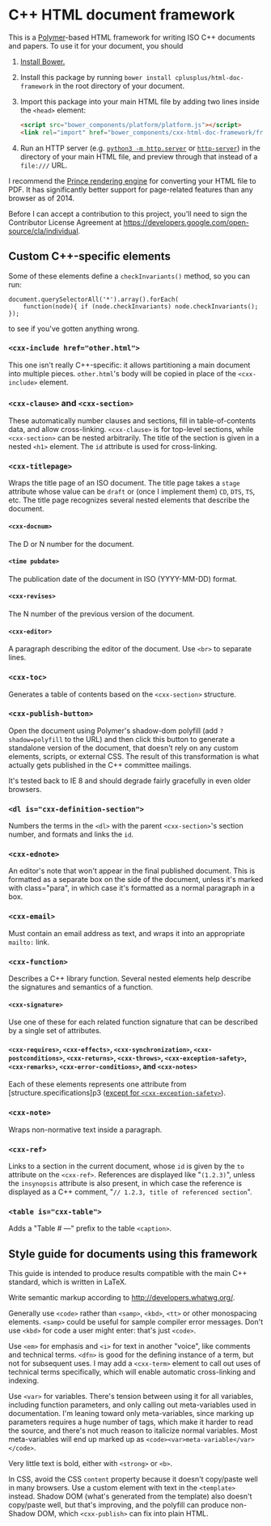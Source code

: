 C++ HTML document framework
===========================

This is a [Polymer](http://www.polymer-project.org/)-based HTML framework for
writing ISO C++ documents and papers.  To use it for your document, you should

1. [Install Bower.](http://bower.io/#installing-bower)
2. Install this package by running `bower install cplusplus/html-doc-framework` in the root directory of your document.
3. Import this package into your main HTML file by adding two lines inside the `<head>` element:

   ```HTML
   <script src="bower_components/platform/platform.js"></script>
   <link rel="import" href="bower_components/cxx-html-doc-framework/framework.html"/>
   ```

4. Run an HTTP server (e.g. [`python3 -m http.server`](https://docs.python.org/3/library/http.server.html#http-server-cli) or [`http-server`](https://www.npmjs.org/package/http-server)) in the directory of your main HTML file, and preview through that instead of a `file:///` URL.

I recommend the [Prince rendering engine](http://www.princexml.com/) for converting your HTML file to PDF. It has significantly better support for page-related features than any browser as of 2014.

Before I can accept a contribution to this project, you'll need to sign the
Contributor License Agreement at https://developers.google.com/open-source/cla/individual.

Custom C++-specific elements
----------------------------

Some of these elements define a `checkInvariants()` method, so you can run:

    document.querySelectorAll('*').array().forEach(
        function(node){ if (node.checkInvariants) node.checkInvariants(); });

to see if you've gotten anything wrong.

### `<cxx-include href="other.html">`

This one isn't really C++-specific: it allows partitioning a main document
into multiple pieces. `other.html`'s body will be copied in place of the
`<cxx-include>` element.


### `<cxx-clause>` and `<cxx-section>`

These automatically number clauses and sections, fill in
table-of-contents data, and allow cross-linking. `<cxx-clause>` is for
top-level sections, while `<cxx-section>` can be nested arbitrarily.
The title of the section is given in a nested `<h1>` element.
The `id` attribute is used for cross-linking.

### `<cxx-titlepage>`

Wraps the title page of an ISO document. The title page takes a
`stage` attribute whose value can be `draft` or (once I implement
them) `CD`, `DTS`, `TS`, etc.  The title page recognizes several
nested elements that describe the document.

#### `<cxx-docnum>`

The D or N number for the document.

#### `<time pubdate>`

The publication date of the document in ISO (YYYY-MM-DD) format.

#### `<cxx-revises>`

The N number of the previous version of the document.

#### `<cxx-editor>`

A paragraph describing the editor of the document.  Use `<br>` to
separate lines.

### `<cxx-toc>`

Generates a table of contents based on the `<cxx-section>` structure.

### `<cxx-publish-button>`

Open the document using Polymer's shadow-dom polyfill (add
`?shadow=polyfill` to the URL) and then click this button to generate
a standalone version of the document, that doesn't rely on any custom
elements, scripts, or external CSS.  The result of this transformation
is what actually gets published in the C++ committee mailings.

It's tested back to IE 8 and should degrade fairly gracefully in even
older browsers.


### `<dl is="cxx-definition-section">`

Numbers the terms in the `<dl>` with the parent `<cxx-section>`'s section
number, and formats and links the `id`.


### `<cxx-ednote>`

An editor's note that won't appear in the final published document.
This is formatted as a separate box on the side of the document,
unless it's marked with class="para", in which case it's formatted as a normal paragraph in a box.


### `<cxx-email>`

Must contain an email address as text, and wraps it into an
appropriate `mailto:` link.

### `<cxx-function>`

Describes a C++ library function.  Several nested elements help
describe the signatures and semantics of a function.

#### `<cxx-signature>`

Use one of these for each related function signature that can be
described by a single set of attributes.

#### `<cxx-requires>`, `<cxx-effects>`, `<cxx-synchronization>`, `<cxx-postconditions>`, `<cxx-returns>`, `<cxx-throws>`, `<cxx-exception-safety>`, `<cxx-remarks>`, `<cxx-error-conditions>`, and `<cxx-notes>`

Each of these elements represents one attribute from [structure.specifications]p3 ([except for `<cxx-exception-safety>`](https://github.com/cplusplus/draft/issues/228)).

### `<cxx-note>`

Wraps non-normative text inside a paragraph.

### `<cxx-ref>`

Links to a section in the current document, whose `id` is given by the
`to` attribute on the `<cxx-ref>`.  References are displayed like
"`(1.2.3)`", unless the `insynopsis` attribute is also present, in
which case the reference is displayed as a C++ comment, "`// 1.2.3,
title of referenced section`".

### `<table is="cxx-table">`

Adds a "Table # —" prefix to the table `<caption>`.

Style guide for documents using this framework
----------------------------------------------

This guide is intended to produce results compatible with the main C++
standard, which is written in LaTeX.

Write semantic markup according to http://developers.whatwg.org/.

Generally use `<code>` rather than `<samp>`, `<kbd>`, `<tt>` or other
monospacing elements. `<samp>` could be useful for sample compiler
error messages.  Don't use `<kbd>` for code a user might enter: that's
just `<code>`.

Use `<em>` for emphasis and `<i>` for text in another "voice", like
comments and technical terms.  `<dfn>` is good for the defining
instance of a term, but not for subsequent uses. I may add a
`<cxx-term>` element to call out uses of technical terms specifically,
which will enable automatic cross-linking and indexing.

Use `<var>` for variables. There's tension between using it for all
variables, including function parameters, and only calling out
meta-variables used in documentation.  I'm leaning toward only
meta-variables, since marking up parameters requires a huge number of
tags, which make it harder to read the source, and there's not much
reason to italicize normal variables.  Most meta-variables will end up
marked up as `<code><var>meta-variable</var></code>`.

Very little text is bold, either with `<strong>` or `<b>`.

In CSS, avoid the CSS `content` property because it doesn't copy/paste well in many browsers.
Use a custom element with text in the `<template>` instead.
Shadow DOM (what's generated from the template) also doesn't copy/paste well, but that's improving,
and the polyfill can produce non-Shadow DOM, which `<cxx-publish>` can fix into plain HTML.
